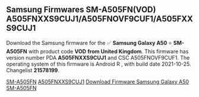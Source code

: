 <h2>Samsung Firmwares SM-A505FN(VOD) A505FNXXS9CUJ1/A505FNOVF9CUF1/A505FXXS9CUJ1</h2>
Download the Samsung firmware for the ✅ <strong>Samsung Galaxy A50 </strong> ⭐ <strong>SM-A505FN</strong> with product code <strong>VOD</strong> <strong> from United Kingdom</strong>. This firmware has version number PDA <strong>A505FNXXS9CUJ1</strong> and CSC A505FNOVF9CUF1. The operating system of this firmware is Android R , with build date 2021-10-25. Changelist <strong>21578199</strong>.


[SM-A505FN](https://samfirm.shop/samsung/model/SM-A505FN)
[A505FNXXS9CUJ1](https://samfirm.shop/samsung/pda/A505FNXXS9CUJ1)
[Download Firmware Samsung Galaxy A50 SM-A505FN](https://samfirm.shop/samsung/firmware/468065)
